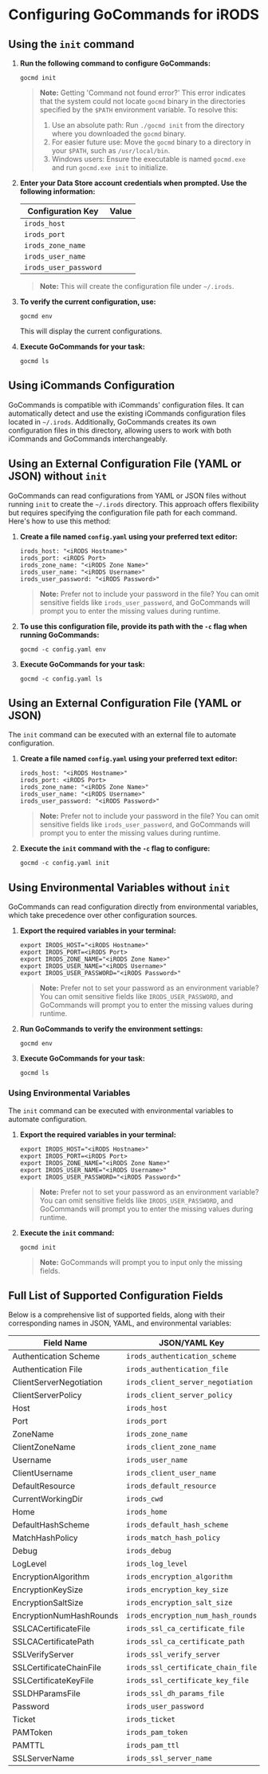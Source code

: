 # Configuring GoCommands for iRODS

## Using the `init` command

1. **Run the following command to configure GoCommands:**
   ```
   gocmd init
   ```

   > **Note:** Getting 'Command not found error?'
      This error indicates that the system could not locate `gocmd` binary in the directories specified by the `$PATH` environment variable. To resolve this:
   > 1. Use an absolute path: Run `./gocmd init` from the directory where you downloaded the `gocmd` binary.
   > 2. For easier future use: Move the `gocmd` binary to a directory in your `$PATH`, such as `/usr/local/bin`.
   > 3. Windows users: Ensure the executable is named `gocmd.exe` and run `gocmd.exe init` to initialize.

2. **Enter your Data Store account credentials when prompted. Use the following information:**

   | Configuration Key | Value |
   |-------------------|-------|
   | `irods_host`      | <iRODS Hostname> |
   | `irods_port`      | <iRODS Port> |
   | `irods_zone_name` | <iRODS Zone Name> |
   | `irods_user_name` |  <iRODS Username> |
   | `irods_user_password` | <iRODS Password> |

   > **Note:** This will create the configuration file under `~/.irods`.

3. **To verify the current configuration, use:**
   ```
   gocmd env
   ```
   This will display the current configurations.

4. **Execute GoCommands for your task:**
   ```
   gocmd ls
   ```

## Using iCommands Configuration

GoCommands is compatible with iCommands' configuration files. It can automatically detect and use the existing iCommands configuration files located in `~/.irods`. Additionally, GoCommands creates its own configuration files in this directory, allowing users to work with both iCommands and GoCommands interchangeably.

## Using an External Configuration File (YAML or JSON) without `init`

GoCommands can read configurations from YAML or JSON files without running `init` to create the `~/.irods` directory. This approach offers flexibility but requires specifying the configuration file path for each command. Here's how to use this method:

1. **Create a file named `config.yaml` using your preferred text editor:**
   ```
   irods_host: "<iRODS Hostname>"
   irods_port: <iRODS Port>
   irods_zone_name: "<iRODS Zone Name>"
   irods_user_name: "<iRODS Username>"
   irods_user_password: "<iRODS Password>"
   ```

   > **Note:** Prefer not to include your password in the file?
      You can omit sensitive fields like `irods_user_password`, and GoCommands will prompt you to enter the missing values during runtime.

2. **To use this configuration file, provide its path with the `-c` flag when running GoCommands:**
   ```
   gocmd -c config.yaml env
   ```

3. **Execute GoCommands for your task:**
   ```
   gocmd -c config.yaml ls
   ```

## Using an External Configuration File (YAML or JSON)

The `init` command can be executed with an external file to automate configuration.

1. **Create a file named `config.yaml` using your preferred text editor:**
   ```
   irods_host: "<iRODS Hostname>"
   irods_port: <iRODS Port>
   irods_zone_name: "<iRODS Zone Name>"
   irods_user_name: "<iRODS Username>"
   irods_user_password: "<iRODS Password>"
   ```

   > **Note:** Prefer not to include your password in the file?
      You can omit sensitive fields like `irods_user_password`, and GoCommands will prompt you to enter the missing values during runtime.

2. **Execute the `init` command with the `-c` flag to configure:**
   ```
   gocmd -c config.yaml init
   ```

## Using Environmental Variables without `init`

GoCommands can read configuration directly from environmental variables, which take precedence over other configuration sources.

1. **Export the required variables in your terminal:**
   ```
   export IRODS_HOST="<iRODS Hostname>"
   export IRODS_PORT=<iRODS Port>
   export IRODS_ZONE_NAME="<iRODS Zone Name>"
   export IRODS_USER_NAME="<iRODS Username>"
   export IRODS_USER_PASSWORD="<iRODS Password>"
   ```

   > **Note:** Prefer not to set your password as an environment variable?
      You can omit sensitive fields like `IRODS_USER_PASSWORD`, and GoCommands will prompt you to enter the missing values during runtime.

2. **Run GoCommands to verify the environment settings:**
   ```
   gocmd env
   ```

3. **Execute GoCommands for your task:**
   ```
   gocmd ls
   ```

### Using Environmental Variables

The `init` command can be executed with environmental variables to automate configuration.

1. **Export the required variables in your terminal:**
   ```
   export IRODS_HOST="<iRODS Hostname>"
   export IRODS_PORT=<iRODS Port>
   export IRODS_ZONE_NAME="<iRODS Zone Name>"
   export IRODS_USER_NAME="<iRODS Username>"
   export IRODS_USER_PASSWORD="<iRODS Password>"
   ```

   > **Note:** Prefer not to set your password as an environment variable?
      You can omit sensitive fields like `IRODS_USER_PASSWORD`, and GoCommands will prompt you to enter the missing values during runtime.

2. **Execute the `init` command:**
   ```
   gocmd init
   ```

   > **Note:** GoCommands will prompt you to input only the missing fields.


## Full List of Supported Configuration Fields

Below is a comprehensive list of supported fields, along with their corresponding names in JSON, YAML, and environmental variables:

| Field Name                     | JSON/YAML Key                     | Environmental Variable              | Default Value                    |
|--------------------------------|------------------------------------|-------------------------------------|---------------------------------|
| Authentication Scheme           | `irods_authentication_scheme`     | `IRODS_AUTHENTICATION_SCHEME`       | native                           |
| Authentication File             | `irods_authentication_file`       | `IRODS_AUTHENTICATION_FILE`         | ~/irods/.irodsA                 |
| ClientServerNegotiation        | `irods_client_server_negotiation` | `IRODS_CLIENT_SERVER_NEGOTIATION`   | off                              |
| ClientServerPolicy             | `irods_client_server_policy`       | `IRODS_CLIENT_SERVER_POLICY`        | CS_NEG_REFUSE                    |
| Host                           | `irods_host`                      | `IRODS_HOST`                        |                                 |
| Port                           | `irods_port`                      | `IRODS_PORT`                        | 1247                            |
| ZoneName                       | `irods_zone_name`                 | `IRODS_ZONE_NAME`                   |                                 |
| ClientZoneName                 | `irods_client_zone_name`          | `IRODS_CLIENT_ZONE_NAME`            |                                 |
| Username                       | `irods_user_name`                 | `IRODS_USER_NAME`                   |                                 |
| ClientUsername                 | `irods_client_user_name`          | `IRODS_CLIENT_USER_NAME`            |                                 |
| DefaultResource                | `irods_default_resource`          | `IRODS_DEFAULT_RESOURCE`            |                                 |
| CurrentWorkingDir              | `irods_cwd`                       | `IRODS_CWD`                         |                                 |
| Home                           | `irods_home`                      | `IRODS_HOME`                        |                                 |
| DefaultHashScheme              | `irods_default_hash_scheme`       | `IRODS_DEFAULT_HASH_SCHEME`         | SHA256                           |
| MatchHashPolicy                | `irods_match_hash_policy`         | `IRODS_MATCH_HASH_POLICY`           |                                 |
| Debug                          | `irods_debug`                     | `IRODS_DEBUG`                       |                                 |
| LogLevel                       | `irods_log_level`                 | `IRODS_LOG_LEVEL`                   | 0                               |
| EncryptionAlgorithm            | `irods_encryption_algorithm`      | `IRODS_ENCRYPTION_ALGORITHM`        | AES-256-CBC                      |
| EncryptionKeySize              | `irods_encryption_key_size`       | `IRODS_ENCRYPTION_KEY_SIZE`         | 32                              |
| EncryptionSaltSize             | `irods_encryption_salt_size`      | `IRODS_ENCRYPTION_SALT_SIZE`        | 8                               |
| EncryptionNumHashRounds        | `irods_encryption_num_hash_rounds`| `IRODS_ENCRYPTION_NUM_HASH_ROUNDS`  | 16                              |
| SSLCACertificateFile           | `irods_ssl_ca_certificate_file`   | `IRODS_SSL_CA_CERTIFICATE_FILE`     |                                 |
| SSLCACertificatePath           | `irods_ssl_ca_certificate_path`   | `IRODS_SSL_CA_CERTIFICATE_PATH`     |                                 |
| SSLVerifyServer                | `irods_ssl_verify_server`         | `IRODS_SSL_VERIFY_SERVER`           | hostname                         |
| SSLCertificateChainFile        | `irods_ssl_certificate_chain_file`| `IRODS_SSL_CERTIFICATE_CHAIN_FILE`  |                                 |
| SSLCertificateKeyFile          | `irods_ssl_certificate_key_file`  | `IRODS_SSL_CERTIFICATE_KEY_FILE`    |                                 |
| SSLDHParamsFile                | `irods_ssl_dh_params_file`        | `IRODS_SSL_DH_PARAMS_FILE`          |                                 |
| Password                       | `irods_user_password`             | `IRODS_USER_PASSWORD`               |                                 |
| Ticket                         | `irods_ticket`                    | `IRODS_TICKET`                      |                                 |
| PAMToken                       | `irods_pam_token`                 | `IRODS_PAM_TOKEN`                   |                                 |
| PAMTTL                         | `irods_pam_ttl`                   | `IRODS_PAM_TTL`                     |                                 |
| SSLServerName                  | `irods_ssl_server_name`           | `IRODS_SSL_SERVER_NAME`             |                                 |
